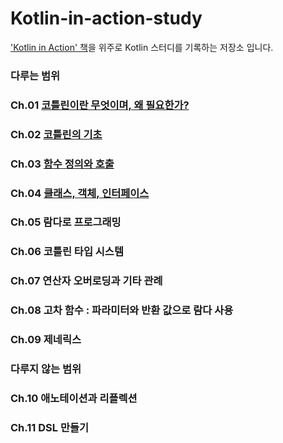 # Kotlin-in-action-study

['Kotlin in Action' 책](http://www.kyobobook.co.kr/product/detailViewKor.laf?mallGb=KOR&ejkGb=KOR&barcode=9791161750712)을 위주로 Kotlin 스터디를 기록하는 저장소 입니다.

### 다루는 범위
### Ch.01 [코틀린이란 무엇이며, 왜 필요한가?](https://github.com/HwangWonGyu/Kotlin-in-action-study/wiki/Ch.01-%EC%BD%94%ED%8B%80%EB%A6%B0%EC%9D%B4%EB%9E%80-%EB%AC%B4%EC%97%87%EC%9D%B4%EB%A9%B0,-%EC%99%9C-%ED%95%84%EC%9A%94%ED%95%9C%EA%B0%80%3F)
### Ch.02 [코틀린의 기초](https://github.com/HwangWonGyu/Kotlin-in-action-study/wiki/Ch.02-%EC%BD%94%ED%8B%80%EB%A6%B0%EC%9D%98-%EA%B8%B0%EC%B4%88)
### Ch.03 [함수 정의와 호출](https://github.com/HwangWonGyu/Kotlin-in-action-study/wiki/Ch.03-%ED%95%A8%EC%88%98-%EC%A0%95%EC%9D%98%EC%99%80-%ED%98%B8%EC%B6%9C)
### Ch.04 [클래스, 객체, 인터페이스](https://github.com/HwangWonGyu/Kotlin-in-action-study/wiki/Ch.04-%ED%81%B4%EB%9E%98%EC%8A%A4,-%EA%B0%9D%EC%B2%B4,-%EC%9D%B8%ED%84%B0%ED%8E%98%EC%9D%B4%EC%8A%A4)
### Ch.05 람다로 프로그래밍
### Ch.06 코틀린 타입 시스템
### Ch.07 연산자 오버로딩과 기타 관례
### Ch.08 고차 함수 : 파라미터와 반환 값으로 람다 사용
### Ch.09 제네릭스

### 다루지 않는 범위
### Ch.10 애노테이션과 리플렉션
### Ch.11 DSL 만들기
